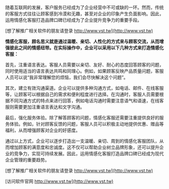 随着互联网的发展，客户服务已经成为了企业经营中不可或缺的一环。然而，传统的客服方式往往让顾客感到冷漠和无趣，甚至对企业的印象产生负面影响。因此，运用情感化客服打造品牌口碑已经成为了企业提升竞争力的重要手段。

[想了解推广相关软件的朋友请登录 http://www.vst.tw](http://www.vst.tw)

**情感化客服，顾名思义就是通过温暖、亲切、人性化的方式来与顾客交流，从而增强彼此之间的情感纽带。在实际操作中，企业可以采用以下几种方式来打造情感化客服：**

首先，注重语言表达。客服人员需要以亲切、友好、耐心的态度回答顾客的问题，同时使用适当的语言表达共鸣和同理心。例如，如果顾客反映产品质量问题，客服人员可以说“我非常理解您的烦恼，我们会尽快解决这个问题”。

其次，建立有效沟通渠道。企业可以提供多种沟通方式，如电话、邮件、在线客服等，让顾客可以根据自己的需求和便利程度进行选择。在沟通时，客服人员需要根据不同沟通方式的特点来进行回答，例如电话沟通时需要注意语气和语速，在线客服则需要更加注重语言表达和文字沟通。

最后，强化服务体验。除了解答顾客的问题，情感化客服还需要注重提供良好的服务体验。例如，针对顾客反馈的问题，客服人员可以积极主动地提供优惠、赠品等福利，从而增强顾客对企业的好感度。

通过以上方式，企业可以逐步打造出一支温暖、亲切、周到的情感化客服团队，从而增加顾客的满意度和忠诚度。这不仅可以帮助企业树立品牌形象，还可以提升企业的竞争力，实现可持续发展。因此，运用情感化客服打造品牌口碑已经成为现代企业管理的重要趋势。

[想了解推广相关软件的朋友请登录 http://www.vst.tw](http://www.vst.tw)


[访问软件官网 http://www.vst.tw](http://www.vst.tw)
